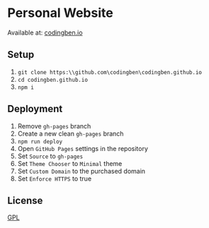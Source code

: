 # Personal Website

Available at: [codingben.io](https://codingben.io)

## Setup

1. `git clone https:\\github.com\codingben\codingben.github.io`
2. `cd codingben.github.io`
3. `npm i`

## Deployment

1. Remove `gh-pages` branch
2. Create a new clean `gh-pages` branch
3. `npm run deploy`
4. Open `GitHub Pages` settings in the repository
5. Set `Source` to `gh-pages`
6. Set `Theme Chooser` to `Minimal` theme
7. Set `Custom Domain` to the purchased domain
8. Set `Enforce HTTPS` to true

## License
[GPL](https://choosealicense.com/licenses/gpl-3.0/)
